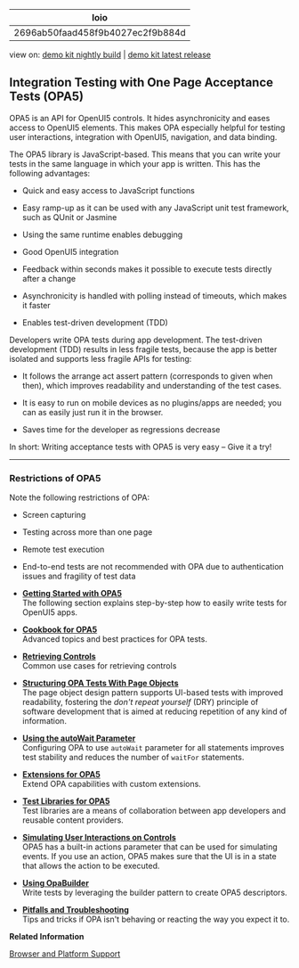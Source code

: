 <!-- loio2696ab50faad458f9b4027ec2f9b884d -->

| loio |
| -----|
| 2696ab50faad458f9b4027ec2f9b884d |

<div id="loio">

view on: [demo kit nightly build](https://sdk.openui5.org/nightly/#/topic/2696ab50faad458f9b4027ec2f9b884d) | [demo kit latest release](https://sdk.openui5.org/topic/2696ab50faad458f9b4027ec2f9b884d)</div>

## Integration Testing with One Page Acceptance Tests \(OPA5\)

OPA5 is an API for OpenUI5 controls. It hides asynchronicity and eases access to OpenUI5 elements. This makes OPA especially helpful for testing user interactions, integration with OpenUI5, navigation, and data binding.

The OPA5 library is JavaScript-based. This means that you can write your tests in the same language in which your app is written. This has the following advantages:

-   Quick and easy access to JavaScript functions

-   Easy ramp-up as it can be used with any JavaScript unit test framework, such as QUnit or Jasmine

-   Using the same runtime enables debugging

-   Good OpenUI5 integration

-   Feedback within seconds makes it possible to execute tests directly after a change

-   Asynchronicity is handled with polling instead of timeouts, which makes it faster

-   Enables test-driven development \(TDD\)


Developers write OPA tests during app development. The test-driven development \(TDD\) results in less fragile tests, because the app is better isolated and supports less fragile APIs for testing:

-   It follows the arrange act assert pattern \(corresponds to given when then\), which improves readability and understanding of the test cases.

-   It is easy to run on mobile devices as no plugins/apps are needed; you can as easily just run it in the browser.

-   Saves time for the developer as regressions decrease


In short: Writing acceptance tests with OPA5 is very easy – Give it a try!

***

### Restrictions of OPA5

Note the following restrictions of OPA:

-   Screen capturing
-   Testing across more than one page
-   Remote test execution
-   End-to-end tests are not recommended with OPA due to authentication issues and fragility of test data

-   **[Getting Started with OPA5](Getting_Started_with_OPA5_22f175e.md "The following section explains step-by-step how to easily write tests for OpenUI5 apps.")**  
The following section explains step-by-step how to easily write tests for OpenUI5 apps.
-   **[Cookbook for OPA5](Cookbook_for_OPA5_ce4b180.md "Advanced topics and best practices for OPA tests.")**  
Advanced topics and best practices for OPA tests.
-   **[Retrieving Controls](Retrieving_Controls_21aeff6.md "Common use cases for retrieving controls")**  
Common use cases for retrieving controls
-   **[Structuring OPA Tests With Page Objects](Structuring_OPA_Tests_With_Page_Objects_f2f843d.md "The page object design pattern supports UI-based tests with improved readability,
        fostering the don't repeat yourself (DRY) principle of software
        development that is aimed at reducing repetition of any kind of information.")**  
The page object design pattern supports UI-based tests with improved readability, fostering the *don't repeat yourself* \(DRY\) principle of software development that is aimed at reducing repetition of any kind of information.
-   **[Using the autoWait Parameter](Using_the_autoWait_Parameter_fb487ef.md "Configuring OPA to use autoWait parameter for all statements
		improves test stability and reduces the number of waitFor
		statements.")**  
Configuring OPA to use `autoWait` parameter for all statements improves test stability and reduces the number of `waitFor` statements.
-   **[Extensions for OPA5](Extensions_for_OPA5_9c22d2a.md "Extend OPA capabilities with custom extensions.")**  
Extend OPA capabilities with custom extensions.
-   **[Test Libraries for OPA5](Test_Libraries_for_OPA5_a88a5e5.md "Test libraries are a means of collaboration between app developers and reusable
		content providers.")**  
Test libraries are a means of collaboration between app developers and reusable content providers.
-   **[Simulating User Interactions on Controls](Simulating_User_Interactions_on_Controls_8615a0b.md "OPA5 has a built-in actions parameter that can be used for simulating events. If you use
        an action, OPA5 makes sure that the UI is in a state that allows the action to be
        executed.")**  
OPA5 has a built-in actions parameter that can be used for simulating events. If you use an action, OPA5 makes sure that the UI is in a state that allows the action to be executed.
-   **[Using OpaBuilder](Using_OpaBuilder_952e2c7.md "Write tests by leveraging the builder pattern to create OPA5 descriptors.")**  
Write tests by leveraging the builder pattern to create OPA5 descriptors.
-   **[Pitfalls and Troubleshooting](Pitfalls_and_Troubleshooting_698f8c0.md "Tips and tricks if OPA isn't behaving or reacting the way you expect it to.")**  
Tips and tricks if OPA isn't behaving or reacting the way you expect it to.

**Related Information**  


[Browser and Platform Support](Browser_and_Platform_Support_74b59ef.md "Here you can find information on the browser and platform support for the OpenUI5 libraries on iOS, Android, macOS, and Windows platforms.")

